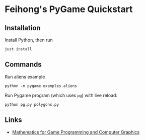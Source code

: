 # Feihong's PyGame Quickstart

## Installation

Install Python, then run

    just install

## Commands

Run aliens example

    python -m pygame.examples.aliens

Run Pygame program (which uses `pg`) with live reload:

    python pg.py polygons.py

## Links

- [Mathematics for Game Programming and Computer Graphics](https://github.com/PacktPublishing/Mathematics-for-Game-Programming-and-Computer-Graphics)
